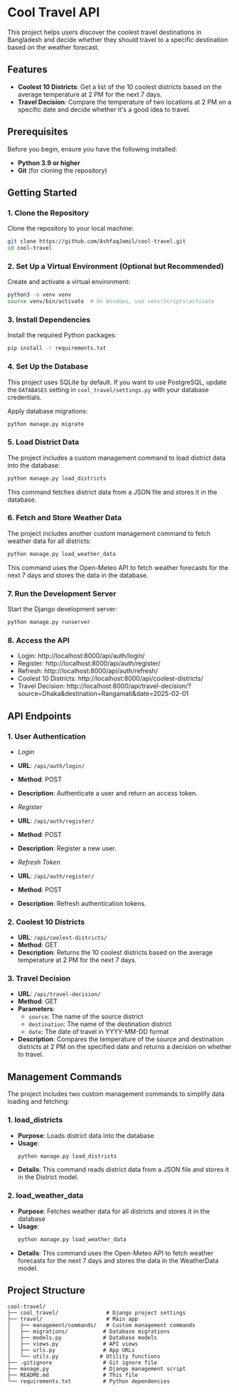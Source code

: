 # Cool Travel API

This project helps users discover the coolest travel destinations in Bangladesh and decide whether they should travel to a specific destination based on the weather forecast.

## Features

- **Coolest 10 Districts**: Get a list of the 10 coolest districts based on the average temperature at 2 PM for the next 7 days.
- **Travel Decision**: Compare the temperature of two locations at 2 PM on a specific date and decide whether it's a good idea to travel.

## Prerequisites

Before you begin, ensure you have the following installed:
- **Python 3.9 or higher**
- **Git** (for cloning the repository)

## Getting Started

### 1. Clone the Repository

Clone the repository to your local machine:
```bash
git clone https://github.com/AshfaqJamil/cool-travel.git
cd cool-travel
```

### 2. Set Up a Virtual Environment (Optional but Recommended)

Create and activate a virtual environment:
```bash
python3 -m venv venv
source venv/bin/activate  # On Windows, use venv\Scripts\activate
```

### 3. Install Dependencies

Install the required Python packages:
```bash
pip install -r requirements.txt
```

### 4. Set Up the Database

This project uses SQLite by default. If you want to use PostgreSQL, update the `DATABASES` setting in `cool_travel/settings.py` with your database credentials.

Apply database migrations:
```bash
python manage.py migrate
```

### 5. Load District Data

The project includes a custom management command to load district data into the database:
```bash
python manage.py load_districts
```

This command fetches district data from a JSON file and stores it in the database.

### 6. Fetch and Store Weather Data

The project includes another custom management command to fetch weather data for all districts:
```bash
python manage.py load_weather_data
```

This command uses the Open-Meteo API to fetch weather forecasts for the next 7 days and stores the data in the database.

### 7. Run the Development Server

Start the Django development server:
```bash
python manage.py runserver
```

### 8. Access the API
- Login: http://localhost:8000/api/auth/login/
- Register: http://localhost:8000/api/auth/register/
- Refresh: http://localhost:8000/api/auth/refresh/
- Coolest 10 Districts: http://localhost:8000/api/coolest-districts/
- Travel Decision: http://localhost:8000/api/travel-decision/?source=Dhaka&destination=Rangamati&date=2025-02-01

## API Endpoints

### 1. User Authentication
- *Login*
- **URL**: `/api/auth/login/`
- **Method**: POST
- **Description**: Authenticate a user and return an access token.

- *Register*
- **URL**: `/api/auth/register/`
- **Method**: POST
- **Description**: Register a new user.

- *Refresh Token*
- **URL**: `/api/auth/register/`
- **Method**: POST
- **Description**: Refresh authentication tokens.
### 2. Coolest 10 Districts

- **URL**: `/api/coolest-districts/`
- **Method**: GET
- **Description**: Returns the 10 coolest districts based on the average temperature at 2 PM for the next 7 days.

### 3. Travel Decision

- **URL**: `/api/travel-decision/`
- **Method**: GET
- **Parameters**:
  - `source`: The name of the source district
  - `destination`: The name of the destination district
  - `date`: The date of travel in YYYY-MM-DD format
- **Description**: Compares the temperature of the source and destination districts at 2 PM on the specified date and returns a decision on whether to travel.

## Management Commands

The project includes two custom management commands to simplify data loading and fetching:

### 1. load_districts

- **Purpose**: Loads district data into the database
- **Usage**:
  ```bash
  python manage.py load_districts
  ```
- **Details**: This command reads district data from a JSON file and stores it in the District model.

### 2. load_weather_data

- **Purpose**: Fetches weather data for all districts and stores it in the database
- **Usage**:
  ```bash
  python manage.py load_weather_data
  ```
- **Details**: This command uses the Open-Meteo API to fetch weather forecasts for the next 7 days and stores the data in the WeatherData model.

## Project Structure

```
cool-travel/
├── cool_travel/               # Django project settings
├── travel/                    # Main app
│   ├── management/commands/   # Custom management commands
│   ├── migrations/           # Database migrations
│   ├── models.py             # Database models
│   ├── views.py              # API views
│   ├── urls.py               # App URLs
│   └── utils.py             # Utility functions
├── .gitignore                # Git ignore file
├── manage.py                 # Django management script
├── README.md                 # This file
└── requirements.txt          # Python dependencies
```
